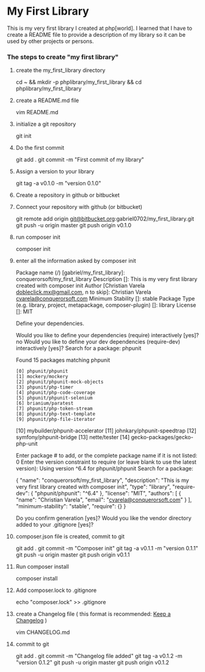 # My First Library #

This is my very first library I created at php[world]. I learned that I have to create a README file to provide a description of my library so it can be used by other projects or persons.

### The steps to create "my first library" ###

1. create the my_first_library directory

    cd ~ && mkdir -p phplibrary/my_first_library && cd phplibrary/my_first_library

2. create a README.md file

    vim README.md

3. initialize a git repository

    git init

4. Do the first commit

    git add .
    git commit -m "First commit of my library"

5. Assign a version to your library

    git tag -a v0.1.0 -m "version 0.1.0"

6. Create a repository in github or bitbucket
7. Connect your repository with github (or bitbucket)

    git remote add origin git@bitbucket.org:gabriel0702/my_first_library.git
    git push -u origin master
    git push origin v0.1.0

8. run composer init

    composer init

9. enter all the information asked by composer init

    Package name (<vendor>/<name>) [gabriel/my_first_library]: conquerorsoft/my_first_library
    Description []: This is my very first library created with composer init
    Author [Christian Varela <dobleclick.mx@gmail.com>, n to skip]: Christian Varela <cvarela@conquerorsoft.com>
    Minimum Stability []: stable
    Package Type (e.g. library, project, metapackage, composer-plugin) []: library
    License []: MIT

    Define your dependencies.

    Would you like to define your dependencies (require) interactively [yes]? no
    Would you like to define your dev dependencies (require-dev) interactively [yes]?
    Search for a package: phpunit

    Found 15 packages matching phpunit

       [0] phpunit/phpunit
       [1] mockery/mockery
       [2] phpunit/phpunit-mock-objects
       [3] phpunit/php-timer
       [4] phpunit/php-code-coverage
       [5] phpunit/phpunit-selenium
       [6] brianium/paratest
       [7] phpunit/php-token-stream
       [8] phpunit/php-text-template
       [9] phpunit/php-file-iterator
      [10] mybuilder/phpunit-accelerator
      [11] johnkary/phpunit-speedtrap
      [12] symfony/phpunit-bridge
      [13] nette/tester
      [14] gecko-packages/gecko-php-unit

    Enter package # to add, or the complete package name if it is not listed: 0
    Enter the version constraint to require (or leave blank to use the latest version):
    Using version ^6.4 for phpunit/phpunit
    Search for a package:

    {
        "name": "conquerorsoft/my_first_library",
        "description": "This is my very first library created with composer init",
        "type": "library",
        "require-dev": {
            "phpunit/phpunit": "^6.4"
        },
        "license": "MIT",
        "authors": [
            {
                "name": "Christian Varela",
                "email": "cvarela@conquerorsoft.com"
            }
        ],
        "minimum-stability": "stable",
        "require": {}
    }

    Do you confirm generation [yes]?
    Would you like the vendor directory added to your .gitignore [yes]?

10. composer.json file is created, commit to git

	git add .
	git commit -m "Composer init"
	git tag -a v0.1.1 -m "version 0.1.1"
	git push -u origin master
	git push origin v0.1.1

11. Run composer install

	composer install

12. Add composer.lock to .gitignore

	echo "composer.lock" >> .gitignore

13. create a Changelog file ( this format is recommended: [Keep a Changelog](http://keepachangelog.com/en/1.0.0/) )

	vim CHANGELOG.md

14. commit to git

	git add .
	git commit -m "Changelog file added"
	git tag -a v0.1.2 -m "version 0.1.2"
	git push -u origin master
	git push origin v0.1.2
	